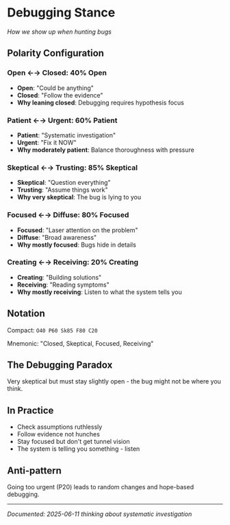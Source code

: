 # Debugging Stance

*How we show up when hunting bugs*

## Polarity Configuration

### Open ←→ Closed: 40% Open
- **Open**: "Could be anything"  
- **Closed**: "Follow the evidence"
- **Why leaning closed**: Debugging requires hypothesis focus

### Patient ←→ Urgent: 60% Patient
- **Patient**: "Systematic investigation"
- **Urgent**: "Fix it NOW"
- **Why moderately patient**: Balance thoroughness with pressure

### Skeptical ←→ Trusting: 85% Skeptical
- **Skeptical**: "Question everything"
- **Trusting**: "Assume things work"
- **Why very skeptical**: The bug is lying to you

### Focused ←→ Diffuse: 80% Focused
- **Focused**: "Laser attention on the problem"
- **Diffuse**: "Broad awareness"
- **Why mostly focused**: Bugs hide in details

### Creating ←→ Receiving: 20% Creating
- **Creating**: "Building solutions"
- **Receiving**: "Reading symptoms"
- **Why mostly receiving**: Listen to what the system tells you

## Notation

Compact: `O40 P60 Sk85 F80 C20`

Mnemonic: "Closed, Skeptical, Focused, Receiving"

## The Debugging Paradox

Very skeptical but must stay slightly open - the bug might not be where you think.

## In Practice

- Check assumptions ruthlessly
- Follow evidence not hunches
- Stay focused but don't get tunnel vision
- The system is telling you something - listen

## Anti-pattern

Going too urgent (P20) leads to random changes and hope-based debugging.

---

*Documented: 2025-06-11 thinking about systematic investigation*